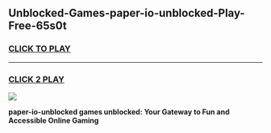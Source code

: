 
## Unblocked-Games-paper-io-unblocked-Play-Free-65s0t
<h3>
<a href="https://premium76.site?title=paper-io-unblocked&ref=23A">CLICK TO PLAY</a></h3>
<hr>

<h3>
<a href="https://premium76.site?title=paper-io-unblocked&ref=23A">CLICK 2 PLAY</a>
  
</h3>

<a href="https://premium76.site?title=paper-io-unblocked&ref=23A"><img src="https://clearcache.store/games.png"></a>


**paper-io-unblocked games unblocked: Your Gateway to Fun and Accessible Online Gaming**
